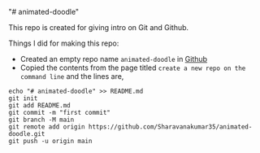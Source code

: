 "# animated-doodle" 

This repo is created for giving intro on Git and Github.

Things I did for making this repo:

+ Created an empty repo name `animated-doodle` in [Github](https://github.com/new)
+ Copied the contents from the page titled `create a new repo on the command line` and the lines are,
```
echo "# animated-doodle" >> README.md
git init
git add README.md
git commit -m "first commit"
git branch -M main
git remote add origin https://github.com/Sharavanakumar35/animated-doodle.git
git push -u origin main
```
